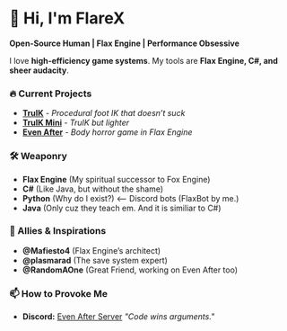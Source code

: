 # 👋 Hi, I'm FlareX

**Open-Source Human | Flax Engine | Performance Obsessive**  

I love **high-efficiency game systems**. My tools are **Flax Engine, C#, and sheer audacity**.  

### 🔥 Current Projects  
- **[TruIK](https://github.com/TONYflare123/TruIK)** - *Procedural foot IK that doesn’t suck*
- **[TruIK Mini](https://github.com/TONYflare123/TruIK-Mini)** - *TruIK but lighter*
- **[Even After](https://github.com/TONYflare123/Even-After)** - *Body horror game in Flax Engine*

### 🛠️ Weaponry  
- **Flax Engine** (My spiritual successor to Fox Engine)  
- **C#** (Like Java, but without the shame)  
- **Python** (Why do I exist?) <-- Discord bots (FlaxBot by me.) 
- **Java** (Only cuz they teach em. And it is similiar to C#)  

### 🤝 Allies & Inspirations  
- **@Mafiesto4** (Flax Engine’s architect)
- **@plasmarad** (The save system expert)
- **@RandomAOne** (Great Friend, working on Even After too)

### 📫 How to Provoke Me  
- **Discord:** [Even After Server](https://discord.gg/NQC8KWuVPG)
*"Code wins arguments."*
